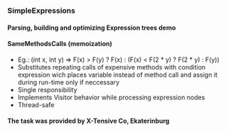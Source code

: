 ### SimpleExpressions

#### Parsing, building and optimizing Expression trees demo

#### SameMethodsCalls (memoization)
* Eg.: (int x, int y) => F(x) > F(y) ? F(x) : (F(x) < F(2 * y) ? F(2 * y) : F(y))
* Substitutes repeating calls of expensive methods with condition expression wich places variable instead of method call and assign it during run-time only if neccessary
* Single responsibility
* Implements Visitor behavior while processing expression nodes
* Thread-safe

#### The task was provided by X-Tensive Co, Ekaterinburg

